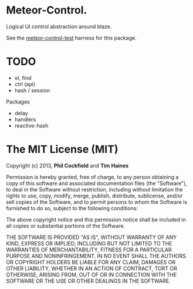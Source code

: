 # Meteor-Control.
Logical UI control abstraction around blaze.

See the [meteor-control-test](https://github.com/philcockfield/meteor-control-test) harness for this package.



# TODO
- el, find
- ctrl (api)
- hash / session

Packages
- delay
- handlers
- reactive-hash











# The MIT License (MIT)

Copyright (c) 2013, **Phil Cockfield** and **Tim Haines**

Permission is hereby granted, free of charge, to any person obtaining a copy
of this software and associated documentation files (the "Software"), to deal
in the Software without restriction, including without limitation the rights
to use, copy, modify, merge, publish, distribute, sublicense, and/or sell
copies of the Software, and to permit persons to whom the Software is
furnished to do so, subject to the following conditions:

The above copyright notice and this permission notice shall be included in
all copies or substantial portions of the Software.

THE SOFTWARE IS PROVIDED "AS IS", WITHOUT WARRANTY OF ANY KIND, EXPRESS OR
IMPLIED, INCLUDING BUT NOT LIMITED TO THE WARRANTIES OF MERCHANTABILITY,
FITNESS FOR A PARTICULAR PURPOSE AND NONINFRINGEMENT. IN NO EVENT SHALL THE
AUTHORS OR COPYRIGHT HOLDERS BE LIABLE FOR ANY CLAIM, DAMAGES OR OTHER
LIABILITY, WHETHER IN AN ACTION OF CONTRACT, TORT OR OTHERWISE, ARISING FROM,
OUT OF OR IN CONNECTION WITH THE SOFTWARE OR THE USE OR OTHER DEALINGS IN
THE SOFTWARE.





